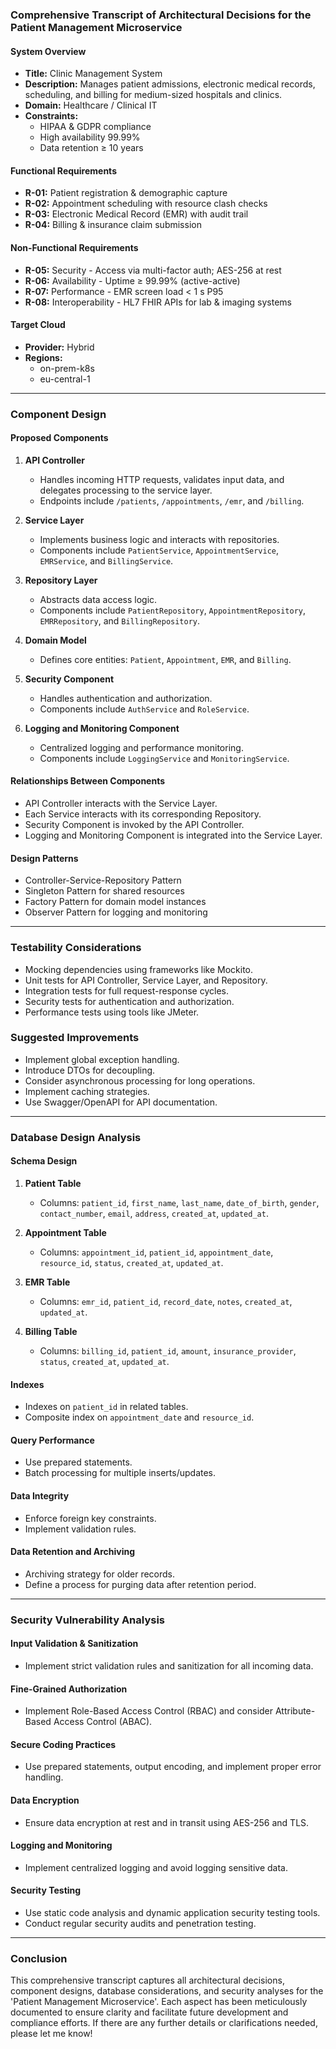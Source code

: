 ### Comprehensive Transcript of Architectural Decisions for the Patient Management Microservice

#### System Overview
- **Title:** Clinic Management System
- **Description:** Manages patient admissions, electronic medical records, scheduling, and billing for medium-sized hospitals and clinics.
- **Domain:** Healthcare / Clinical IT
- **Constraints:**
  - HIPAA & GDPR compliance
  - High availability 99.99%
  - Data retention ≥ 10 years

#### Functional Requirements
- **R-01:** Patient registration & demographic capture
- **R-02:** Appointment scheduling with resource clash checks
- **R-03:** Electronic Medical Record (EMR) with audit trail
- **R-04:** Billing & insurance claim submission

#### Non-Functional Requirements
- **R-05:** Security - Access via multi-factor auth; AES-256 at rest
- **R-06:** Availability - Uptime ≥ 99.99% (active-active)
- **R-07:** Performance - EMR screen load < 1 s P95
- **R-08:** Interoperability - HL7 FHIR APIs for lab & imaging systems

#### Target Cloud
- **Provider:** Hybrid
- **Regions:**
  - on-prem-k8s
  - eu-central-1

---

### Component Design

#### Proposed Components
1. **API Controller**
   - Handles incoming HTTP requests, validates input data, and delegates processing to the service layer.
   - Endpoints include `/patients`, `/appointments`, `/emr`, and `/billing`.

2. **Service Layer**
   - Implements business logic and interacts with repositories.
   - Components include `PatientService`, `AppointmentService`, `EMRService`, and `BillingService`.

3. **Repository Layer**
   - Abstracts data access logic.
   - Components include `PatientRepository`, `AppointmentRepository`, `EMRRepository`, and `BillingRepository`.

4. **Domain Model**
   - Defines core entities: `Patient`, `Appointment`, `EMR`, and `Billing`.

5. **Security Component**
   - Handles authentication and authorization.
   - Components include `AuthService` and `RoleService`.

6. **Logging and Monitoring Component**
   - Centralized logging and performance monitoring.
   - Components include `LoggingService` and `MonitoringService`.

#### Relationships Between Components
- API Controller interacts with the Service Layer.
- Each Service interacts with its corresponding Repository.
- Security Component is invoked by the API Controller.
- Logging and Monitoring Component is integrated into the Service Layer.

#### Design Patterns
- Controller-Service-Repository Pattern
- Singleton Pattern for shared resources
- Factory Pattern for domain model instances
- Observer Pattern for logging and monitoring

---

### Testability Considerations
- Mocking dependencies using frameworks like Mockito.
- Unit tests for API Controller, Service Layer, and Repository.
- Integration tests for full request-response cycles.
- Security tests for authentication and authorization.
- Performance tests using tools like JMeter.

### Suggested Improvements
- Implement global exception handling.
- Introduce DTOs for decoupling.
- Consider asynchronous processing for long operations.
- Implement caching strategies.
- Use Swagger/OpenAPI for API documentation.

---

### Database Design Analysis

#### Schema Design
1. **Patient Table**
   - Columns: `patient_id`, `first_name`, `last_name`, `date_of_birth`, `gender`, `contact_number`, `email`, `address`, `created_at`, `updated_at`.

2. **Appointment Table**
   - Columns: `appointment_id`, `patient_id`, `appointment_date`, `resource_id`, `status`, `created_at`, `updated_at`.

3. **EMR Table**
   - Columns: `emr_id`, `patient_id`, `record_date`, `notes`, `created_at`, `updated_at`.

4. **Billing Table**
   - Columns: `billing_id`, `patient_id`, `amount`, `insurance_provider`, `status`, `created_at`, `updated_at`.

#### Indexes
- Indexes on `patient_id` in related tables.
- Composite index on `appointment_date` and `resource_id`.

#### Query Performance
- Use prepared statements.
- Batch processing for multiple inserts/updates.

#### Data Integrity
- Enforce foreign key constraints.
- Implement validation rules.

#### Data Retention and Archiving
- Archiving strategy for older records.
- Define a process for purging data after retention period.

---

### Security Vulnerability Analysis

#### Input Validation & Sanitization
- Implement strict validation rules and sanitization for all incoming data.

#### Fine-Grained Authorization
- Implement Role-Based Access Control (RBAC) and consider Attribute-Based Access Control (ABAC).

#### Secure Coding Practices
- Use prepared statements, output encoding, and implement proper error handling.

#### Data Encryption
- Ensure data encryption at rest and in transit using AES-256 and TLS.

#### Logging and Monitoring
- Implement centralized logging and avoid logging sensitive data.

#### Security Testing
- Use static code analysis and dynamic application security testing tools.
- Conduct regular security audits and penetration testing.

---

### Conclusion
This comprehensive transcript captures all architectural decisions, component designs, database considerations, and security analyses for the 'Patient Management Microservice'. Each aspect has been meticulously documented to ensure clarity and facilitate future development and compliance efforts. If there are any further details or clarifications needed, please let me know!